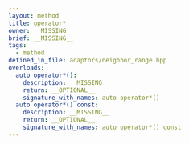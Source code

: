 ```yaml
---
layout: method
title: operator*
owner: __MISSING__
brief: __MISSING__
tags:
  - method
defined_in_file: adaptors/neighbor_range.hpp
overloads:
  auto operator*():
    description: __MISSING__
    return: __OPTIONAL__
    signature_with_names: auto operator*()
  auto operator*() const:
    description: __MISSING__
    return: __OPTIONAL__
    signature_with_names: auto operator*() const
---
```

